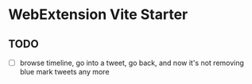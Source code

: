 # WebExtension Vite Starter

## TODO

- [ ] browse timeline, go into a tweet, go back, and now it's not removing blue mark tweets any more
